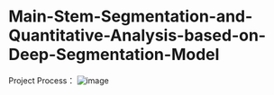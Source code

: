# Main-Stem-Segmentation-and-Quantitative-Analysis-based-on-Deep-Segmentation-Model

Project Process：
![image](https://github.com/user-attachments/assets/40282575-405c-480c-8d5f-bc9e9aec34be)
